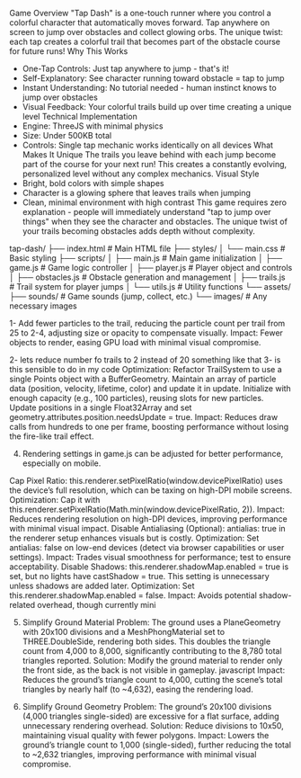 
Game Overview
"Tap Dash" is a one-touch runner where you control a colorful character that automatically moves forward. Tap anywhere on screen to jump over obstacles and collect glowing orbs. The unique twist: each tap creates a colorful trail that becomes part of the obstacle course for future runs!
Why This Works
* One-Tap Controls: Just tap anywhere to jump - that's it!
* Self-Explanatory: See character running toward obstacle = tap to jump
* Instant Understanding: No tutorial needed - human instinct knows to jump over obstacles
* Visual Feedback: Your colorful trails build up over time creating a unique level
Technical Implementation
* Engine: ThreeJS with minimal physics
* Size: Under 500KB total
* Controls: Single tap mechanic works identically on all devices
What Makes It Unique
The trails you leave behind with each jump become part of the course for your next run! This creates a constantly evolving, personalized level without any complex mechanics.
Visual Style
* Bright, bold colors with simple shapes
* Character is a glowing sphere that leaves trails when jumping
* Clean, minimal environment with high contrast
This game requires zero explanation - people will immediately understand "tap to jump over things" when they see the character and obstacles. The unique twist of your trails becoming obstacles adds depth without complexity.



tap-dash/
├── index.html         # Main HTML file
├── styles/
│   └── main.css       # Basic styling
├── scripts/
│   ├── main.js        # Main game initialization
│   ├── game.js        # Game logic controller
│   ├── player.js      # Player object and controls
│   ├── obstacles.js   # Obstacle generation and management
│   ├── trails.js      # Trail system for player jumps
│   └── utils.js       # Utility functions
└── assets/
    ├── sounds/        # Game sounds (jump, collect, etc.)
    └── images/        # Any necessary images



1- Add fewer particles to the trail, reducing the particle count per trail from 25 to 2-4, adjusting size or opacity to compensate visually.
Impact: Fewer objects to render, easing GPU load with minimal visual compromise.

2- lets reduce number fo trails to 2 instead of 20 something like that 
3- is this sensible to do in my code Optimization: Refactor TrailSystem to use a single Points object with a BufferGeometry. Maintain an array of particle data (position, velocity, lifetime, color) and update it in update. Initialize with enough capacity (e.g., 100 particles), reusing slots for new particles. Update positions in a single Float32Array and set geometry.attributes.position.needsUpdate = true.
Impact: Reduces draw calls from hundreds to one per frame, boosting performance without losing the fire-like trail effect.



4. Rendering settings in game.js can be adjusted for better performance, especially on mobile.

Cap Pixel Ratio:
this.renderer.setPixelRatio(window.devicePixelRatio) uses the device’s full resolution, which can be taxing on high-DPI mobile screens.
Optimization: Cap it with this.renderer.setPixelRatio(Math.min(window.devicePixelRatio, 2)).
Impact: Reduces rendering resolution on high-DPI devices, improving performance with minimal visual impact.
Disable Antialiasing (Optional):
antialias: true in the renderer setup enhances visuals but is costly.
Optimization: Set antialias: false on low-end devices (detect via browser capabilities or user settings).
Impact: Trades visual smoothness for performance; test to ensure acceptability.
Disable Shadows:
this.renderer.shadowMap.enabled = true is set, but no lights have castShadow = true. This setting is unnecessary unless shadows are added later.
Optimization: Set this.renderer.shadowMap.enabled = false.
Impact: Avoids potential shadow-related overhead, though currently mini


5. Simplify Ground Material
Problem: The ground uses a PlaneGeometry with 20x100 divisions and a MeshPhongMaterial set to THREE.DoubleSide, rendering both sides. This doubles the triangle count from 4,000 to 8,000, significantly contributing to the 8,780 total triangles reported.
Solution: Modify the ground material to render only the front side, as the back is not visible in gameplay.
javascript
Impact: Reduces the ground’s triangle count to 4,000, cutting the scene’s total triangles by nearly half (to ~4,632), easing the rendering load.

6. Simplify Ground Geometry
Problem: The ground’s 20x100 divisions (4,000 triangles single-sided) are excessive for a flat surface, adding unnecessary rendering overhead.
Solution: Reduce divisions to 10x50, maintaining visual quality with fewer polygons.
Impact: Lowers the ground’s triangle count to 1,000 (single-sided), further reducing the total to ~2,632 triangles, improving performance with minimal visual compromise.
